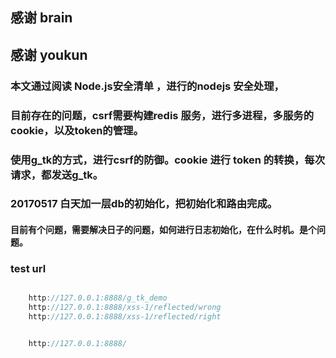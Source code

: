 ## 感谢 brain
## 感谢 youkun

### 本文通过阅读 Node.js安全清单 ，进行的nodejs 安全处理，
### 目前存在的问题，csrf需要构建redis 服务，进行多进程，多服务的cookie，以及token的管理。
### 使用g_tk的方式，进行csrf的防御。cookie 进行 token 的转换，每次请求，都发送g_tk。


### 20170517  白天加一层db的初始化，把初始化和路由完成。 
#### 目前有个问题，需要解决日子的问题，如何进行日志初始化，在什么时机。是个问题。


### test url
```js

    http://127.0.0.1:8888/g_tk_demo
    http://127.0.0.1:8888/xss-1/reflected/wrong
    http://127.0.0.1:8888/xss-1/reflected/right


    http://127.0.0.1:8888/


``` 